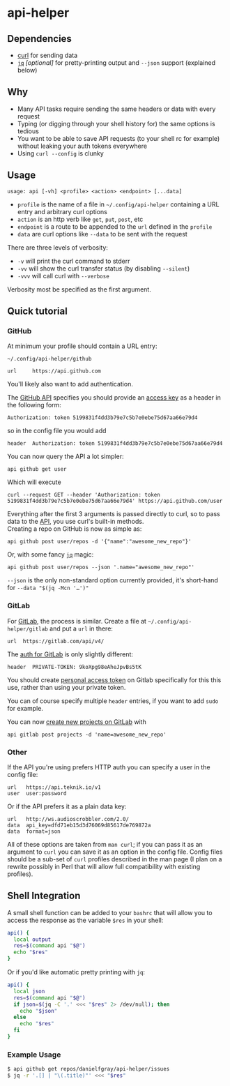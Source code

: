 # api-helper

## Dependencies

* [curl](https://curl.haxx.se) for sending data
* [`jq`](https://stedolan.github.io/jq/) *[optional]* for pretty-printing output and `--json` support (explained below)

## Why

* Many API tasks require sending the same headers or data with every request
* Typing (or digging through your shell history for) the same options is tedious
* You want to be able to save API requests (to your shell rc for example) without leaking your auth tokens everywhere
* Using `curl --config` is clunky

## Usage

```
usage: api [-vh] <profile> <action> <endpoint> [...data]
```

* `profile` is the name of a file in `~/.config/api-helper` containing a URL entry and arbitrary curl options
* `action` is an http verb like `get`, `put`, `post`, etc
* `endpoint` is a route to be appended to the `url` defined in the `profile`
* `data` are curl options like `--data`  to be sent with the request

There are three levels of verbosity:
* `-v` will print the curl command to stderr
* `-vv` will show the curl transfer status (by disabling `--silent`)
* `-vvv` will call curl with `--verbose`

Verbosity most be specified as the first argument.

## Quick tutorial

### GitHub

At minimum your profile should contain a URL entry:

```
~/.config/api-helper/github

url		https://api.github.com
```

You'll likely also want to add authentication.

The [GitHub API](https://developer.github.com/guides/getting-started/) specifies you should provide an [access key](https://github.com/settings/tokens) as a header in the following form:

```
Authorization: token 5199831f4dd3b79e7c5b7e0ebe75d67aa66e79d4
```

so in the config file you would add

```
header  Authorization: token 5199831f4dd3b79e7c5b7e0ebe75d67aa66e79d4
```

You can now query the API a lot simpler:

```
api github get user
```

Which will execute

````
curl --request GET --header 'Authorization: token 5199831f4dd3b79e7c5b7e0ebe75d67aa66e79d4' https://api.github.com/user
````

Everything after the first 3 arguments is passed directly to curl, so to pass data to the [API](https://developer.github.com/api/), you use curl's built-in methods.  
Creating a repo on GitHub is now as simple as:

```
api github post user/repos -d '{"name":"awesome_new_repo"}'
```

Or, with some fancy [`jq`](https://stedolan.github.io/jq/) magic:

```
api github post user/repos --json '.name="awesome_new_repo"'
```

`--json` is the only non-standard option currently provided, it's short-hand for `--data "$(jq -Mcn '…')"`

### GitLab

For [GitLab](https://docs.gitlab.com/ce/api/README.html), the process is similar. Create a file at `~/.config/api-helper/gitlab` and put a `url` in there:

```
url  https://gitlab.com/api/v4/
```

The [auth for GitLab](https://docs.gitlab.com/ce/api/README.html#authentication) is only slightly different:

```
header  PRIVATE-TOKEN: 9koXpg98eAheJpvBs5tK
```

You should create [personal access token](https://gitlab.com/profile/personal_access_tokens) on Gitlab specifically for this this use, rather than using your private token.

You can of course specify multiple `header` entries, if you want to add `sudo` for example.

You can now [create new projects on GitLab](https://docs.gitlab.com/ce/api/projects.html#create-project) with

```
api gitlab post projects -d 'name=awesome_new_repo'
```

### Other

If the API you're using prefers HTTP auth you can specify a user in the config file: 

```
url   https://api.teknik.io/v1
user  user:password
```

Or if the API prefers it as a plain data key:

```
url   http://ws.audioscrobbler.com/2.0/
data  api_key=dfd71eb15d3d76069d85617de769872a
data  format=json
```

All of these options are taken from `man curl`; if you can pass it as an argument to `curl` you can save it as an option in the config file. Config files should be a sub-set of `curl` profiles described in the man page (I plan on a rewrite possibly in Perl that will allow full compatibility with existing profiles).

## Shell Integration

A small shell function can be added to your `bashrc` that will allow you to access the response as the variable `$res` in your shell:

``` bash
api() {
  local output
  res=$(command api "$@")
  echo "$res"
}
```

Or if you'd like automatic pretty printing with `jq`:

``` bash
api() {
  local json
  res=$(command api "$@")
  if json=$(jq -C '.' <<< "$res" 2> /dev/null); then
    echo "$json"
  else
    echo "$res"
  fi
}
```

### Example Usage

``` bash
$ api github get repos/danielfgray/api-helper/issues
$ jq -r '.[] | "\(.title)"' <<< "$res"
```
